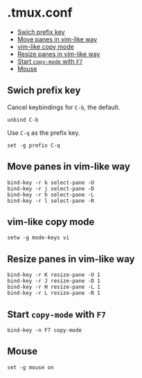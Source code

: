 # .tmux.conf

<!-- vim-markdown-toc GFM -->

* [Swich prefix key](#swich-prefix-key)
* [Move panes in vim-like way](#move-panes-in-vim-like-way)
* [vim-like copy mode](#vim-like-copy-mode)
* [Resize panes in vim-like way](#resize-panes-in-vim-like-way)
* [Start `copy-mode` with `F7`](#start-copy-mode-with-f7)
* [Mouse](#mouse)

<!-- vim-markdown-toc -->

## Swich prefix key

Cancel keybindings for `C-b`, the default.

```tmux
unbind C-b
```

Use `C-q` as the prefix key.

```tmux
set -g prefix C-q
```

## Move panes in vim-like way

```tmux
bind-key -r k select-pane -U
bind-key -r j select-pane -D
bind-key -r h select-pane -L
bind-key -r l select-pane -R
```

## vim-like copy mode

```tmux
setw -g mode-keys vi
```

## Resize panes in vim-like way

```tmux
bind-key -r K resize-pane -U 1
bind-key -r J resize-pane -D 1
bind-key -r H resize-pane -L 1
bind-key -r L resize-pane -R 1
```

## Start `copy-mode` with `F7`

```tmux
bind-key -n F7 copy-mode
```

## Mouse

```tmux
set -g mouse on
```
